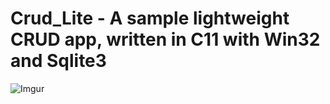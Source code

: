 # Crud_Lite - A sample lightweight CRUD app, written in C11 with Win32 and Sqlite3
![Imgur](https://i.imgur.com/mb6l96d.png)
